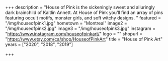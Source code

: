 +++
description = "House of Pink is the sickeningly sweet and alluringly dark brainchild of Kaitlin Annett. At House of Pink you’ll find an array of pins featuring occult motifs, monster girls, and soft witchy designs. "
featured = "/img/houseofpink1.jpg"
hometown = "Montreal"
image2 = "/img/houseofpink2.jpg"
image3 = "/img/houseofpink3.jpg"
instagram = "https://www.instagram.com/houseofpinkart/"
logo = ""
shopurl = "https://www.etsy.com/ca/shop/HouseofPinkArt"
title = "House of Pink Art"
years = ["2020", "2018", "2019"]

+++
